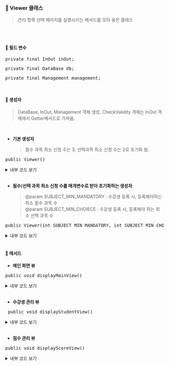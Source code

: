 ### 🔖 Viewer 클래스
> 관리 항목 선택 페이지를 실행시키는 메서드를 모아 놓은 클래스

<br><br>

#### 💫 필드 변수
<pre lang="java">private final InOut inOut;</pre>  
<pre lang="java">private final DataBase db;</pre>
<pre lang="java">private final Management management;</pre>


<br>

#### 💫 생성자
> DataBase, InOut, Management 객체 생성, CheckValidity 객체는 InOut 객체에서 Getter메서드로 가져옴.

<br>

- **기본 생성자**
  > 필수 과목 최소 신청 수는 3, 선택과목 최소 신청 수는 2로 초기화 됨.
  
<pre lang="java">public Viewer()</pre>
<details>
   <summary>내부 코드 보기</summary>

```java
{
     this.db = new DataBase();
     this.inOut = new InOut(this.db);
     this.ck = this.inOut.getCheckValidity();
     this.management = new Management(this.inOut);
 }
```
</details>

<br>

- **필수/선택 과목 최소 신청 수를 매개변수로 받아 초기화하는 생성자**
  > @param SUBJECT_MIN_MANDATORY : 수강생 등록 시, 등록해야하는 최소 필수 과목 수  
  > @param SUBJECT_MIN_CHOIECE : 수강생 등록 시, 등록해야 하는 최소 선택 과목 수  
  
<pre lang="java">public Viewer(int SUBJECT_MIN_MANDATORY, int SUBJECT_MIN_CHOICE)</pre>
<details>
   <summary>내부 코드 보기</summary>

```java
{
      this.db = new DataBase(SUBJECT_MIN_MANDATORY, SUBJECT_MIN_CHOICE);
      this.inOut = new InOut(this.db);
      this.ck = this.inOut.getCheckValidity();
      this.management = new Management(this.inOut);
}
```
</details>

<br>

#### 💫 메서드
- **메인 화면 뷰**
<pre lang="java">public void displayMainView()</pre>
<details>
   <summary>내부 코드 보기</summary>

```java
 {
     boolean flag = true;
     List<Integer> notAllowed = List.of(2);

     while (flag) {
         boolean noStudent = this.db.isEmptyStudentStore();

         System.out.println("\n==================================");
         System.out.println("내일배움캠프 수강생 관리 프로그램 실행 중...\n");
         System.out.println("1. 수강생 관리");
         System.out.println(this.inOut.concatString("2. 점수 관리", noStudent));
         System.out.println("3. 프로그램 종료");
         int input = this.inOut.enterType("\n관리 항목을 선택해 주십시오.", 1, 3, noStudent, notAllowed, 0);

         switch (input) {
             case 1 -> this.displayStudentView(); // 수강생 관리
             case 2 ->  this.displayScoreView();  // 점수 관리
             case 3 -> flag = false; // 프로그램 종료
         }
     }
     System.out.println("프로그램을 종료합니다.");
 }
```
</details>

<br>

- **수강생 관리 뷰**
<pre lang="java"> public void displayStudentView()</pre>
<details>
   <summary>내부 코드 보기</summary>

```java
 {
     boolean flag = true;
     List<Integer> notAllowed = List.of(2, 3, 4, 5, 6);

     while (flag) {
         boolean noStudent = this.db.isEmptyStudentStore();

         System.out.println("\n==================================");
         System.out.println("수강생 관리 실행 중...\n");
         System.out.println("1. 수강생 등록");
         System.out.println(this.inOut.concatString("2. 수강생 목록 조회", noStudent));
         System.out.println(this.inOut.concatString("3. 수강생 정보 조회", noStudent));
         System.out.println(this.inOut.concatString("4. 수강생 정보 수정", noStudent));
         System.out.println(this.inOut.concatString("5. 상태별 수강생 목록 조회", noStudent));
         System.out.println(this.inOut.concatString("6. 수강생 삭제", noStudent));
         System.out.println("7. 메인 화면 이동");
         int input = this.inOut.enterType("\n관리 항목을 선택해 주십시오.",1, 7, noStudent, notAllowed, 0);

         switch (input) {
             case 1 -> this.management.addStudent(); // 수강생 등록
             case 2 -> this.management.displayStudentList(); // 수강생 목록 조회
             case 3 -> this.management.displayStudentInfo(); // 수강생 정보 조회
             case 4 -> this.management.editStudentInfo(); // 수강생 정보 수정
             case 5 -> this.management.displayStudentsInStatus(); // 상태별 수강생 목록 조회
             case 6 -> this.management.deleteStudent(); // 수강생 삭제
             case 7 -> flag = false; // 메인 화면 이동
         }
     }
 }
```
</details>

<br>

- **점수 관리 뷰**
<pre lang="java">public void displayScoreView()</pre>
<details>
   <summary>내부 코드 보기</summary>

```java
 {
     boolean flag = true;

     while (flag) {
         System.out.println("\n==================================");
         System.out.println("점수 관리 실행 중...\n");
         System.out.println("1. 수강생의 과목별 시험 회차 및 점수 등록");
         System.out.println("2. 수강생의 과목별 회차 점수 수정");
         System.out.println("3. 수강생의 특정 과목 회차별 등급 조회");
         System.out.println("4. 수강생의 과목별 평균 등급 조회");
         System.out.println("5. 특정 상태 수강생들의 필수 과목 평균 등급 조회");
         System.out.println("6. 메인 화면 이동");
         int input = this.inOut.enterType("관리 항목을 선택하세요...", 1, 6, 0);

         switch (input) {
             case 1 -> this.management.addScoreInSubject(); // 수강생의 과목별 시험 회차 및 점수 등록
             case 2 -> this.management.editNthScoreOfSubject(); // 수강생의 과목별 회차 점수 수정
             case 3 -> this.management.displayGradesOfSubject(); // 수강생의 특정 과목 회차별 등급 조회
             case 4 -> this.management.displaySubjectAvgGrade();
             case 5 -> this.management.displayMandatorySubjectAvgGradeInStatus();
             case 6 -> flag = false; // 메인 화면 이동
         }
     }
 }
```
</details>